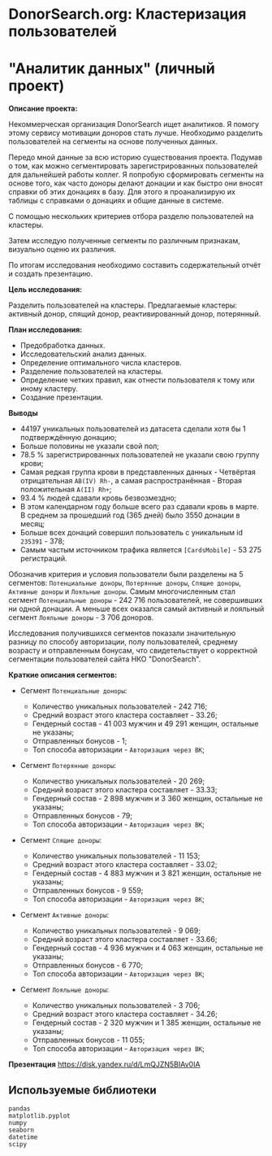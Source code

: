 # DonorSearch.org: Кластеризация пользователей
# "Аналитик данных" (личный проект)

**Описание проекта:**

Некоммерческая организация DonorSearch ищет аналитиков. Я помогу этому сервису мотивации доноров стать лучше. Необходимо разделить пользователей на сегменты на основе полученных данных.

Передо мной данные за всю историю существования проекта. Подумав о том, как можно сегментировать зарегистрированных пользователей для дальнейшей работы коллег. Я попробую сформировать сегменты на основе того, как часто доноры делают донации и как быстро они вносят справки об этих донациях в базу. Для этого я проанализирую их таблицы с справками о донациях и общие данные в системе.

С помощью нескольких критериев отбора разделю пользователей на кластеры.

Затем исследую полученные сегменты по различным признакам, визуально оценю их различия.

По итогам исследования необходимо составить содержательный отчёт и создать презентацию.

**Цель исследования:**

Разделить пользователей на кластеры. Предлагаемые кластеры: активный донор, спящий донор, реактивированный донор, потерянный.

**План исследования:**

 * Предобработка данных.
 * Исследовательский анализ данных.
 * Определение оптимального числа кластеров.
 * Разделение пользователей на кластеры.
 * Определение четких правил, как отнести пользователя к тому или иному кластеру.
 * Создание презентации.

**Выводы**
* 44197 уникальных пользователей из датасета сделали хотя бы 1 подтверждённую донацию;
* Больше половины не указали свой пол;
* 78.5 % зарегистрированных пользователей не указали свою группу крови;
* Самая редкая группа крови в представленных данных - Четвёртая отрицательная `AB(IV) Rh-`, а самая распространённая - Вторая положительная `A(II) Rh+`;
* 93.4 % людей сдавали кровь безвозмездно;
* В этом календарном году больше всего раз сдавали кровь в марте. В среднем за прошедший год (365 дней) было 3550 донации в месяц;
* Больше всех донаций совершил пользователь с уникальным id `235391` - 378;
* Самым частым источником трафика является `[CardsMobile]` - 53 275 регистраций.

Обозначив критерия и условия пользователи были разделены на 5 сегментов: `Потенциальные доноры`, `Потерянные доноры`, `Спящие доноры`, `Активные доноры` и `Лояльные доноры`. Самым многочисленным стал сегмент `Потенциальные доноры` - 242 716 пользователей, не совершивших ни одной донации. А меньше всех оказался самый активный и лояльный сегмент `Лояльные доноры` - 3 706 доноров.

Исследования получившихся сегментов показали значительную разницу по способу авторизации, полу пользователей, среднему возрасту и отправленным бонусам, что свидетельствует о корректной сегментации пользователей сайта НКО "DonorSearch".

**Краткие описания сегментов:**

* Сегмент `Потенциальные доноры`: 
    * Количество уникальных пользователей - 242 716;
    * Средний возраст этого кластера составляет - 33.26; 
    * Гендерный состав - 41 003 мужчин и 49 291 женщин, остальные не указаны;
    * Отправленных бонусов - 1;
    * Топ способа авторизации - `Авторизация через ВК`;

 
* Сегмент `Потерянные доноры`: 
    * Количество уникальных пользователей - 20 269;
    * Средний возраст этого кластера составляет - 33.33; 
    * Гендерный состав - 2 898 мужчин и 3 360 женщин, остальные не указаны;
    * Отправленных бонусов - 79;
    * Топ способа авторизации - `Авторизация через ВК`;
    

* Сегмент `Спящие доноры`: 
    * Количество уникальных пользователей - 11 153;
    * Средний возраст этого кластера составляет - 33.02; 
    * Гендерный состав - 4 883 мужчин и 3 821 женщин, остальные не указаны;
    * Отправленных бонусов - 9 559;
    * Топ способа авторизации - `Авторизация через ВК`;
     
 
* Сегмент `Активные доноры`: 
    * Количество уникальных пользователей - 9 069;
    * Средний возраст этого кластера составляет - 33.66; 
    * Гендерный состав - 4 936 мужчин и 4 063 женщин, остальные не указаны;
    * Отправленных бонусов - 6 770;
    * Топ способа авторизации - `Авторизация через ВК`;
    
    
* Сегмент `Лояльные доноры`: 
    * Количество уникальных пользователей - 3 706;
    * Средний возраст этого кластера составляет - 34.26; 
    * Гендерный состав - 2 320 мужчин и 1 385 женщин, остальные не указаны;
    * Отправленных бонусов - 11 055;
    * Топ способа авторизации - `Авторизация через ВК`;
 
**Презентация**
https://disk.yandex.ru/d/LmQJZN5BIAv0IA

## Используемые библиотеки

    pandas
    matplotlib.pyplot
    numpy
    seaborn
    datetime
    scipy
